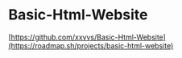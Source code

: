 # Basic-Html-Website

[https://github.com/xxvvs/Basic-Html-Website](https://roadmap.sh/projects/basic-html-website)
